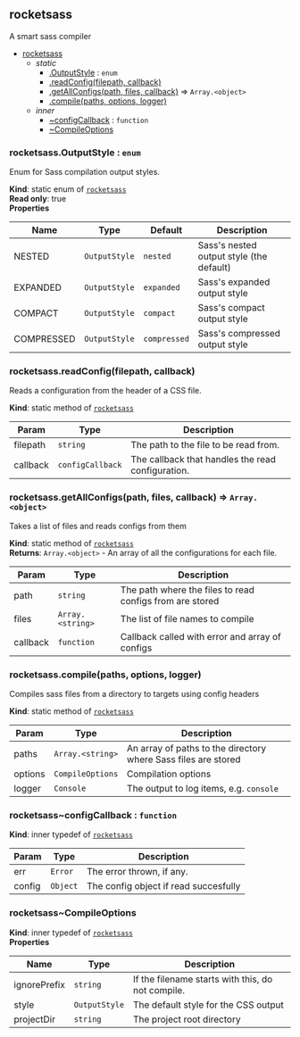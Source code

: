<a name="module_rocketsass"></a>

## rocketsass
A smart sass compiler


* [rocketsass](#module_rocketsass)
    * _static_
        * [.OutputStyle](#module_rocketsass.OutputStyle) : <code>enum</code>
        * [.readConfig(filepath, callback)](#module_rocketsass.readConfig)
        * [.getAllConfigs(path, files, callback)](#module_rocketsass.getAllConfigs) ⇒ <code>Array.&lt;object&gt;</code>
        * [.compile(paths, options, logger)](#module_rocketsass.compile)
    * _inner_
        * [~configCallback](#module_rocketsass..configCallback) : <code>function</code>
        * [~CompileOptions](#module_rocketsass..CompileOptions)

<a name="module_rocketsass.OutputStyle"></a>

### rocketsass.OutputStyle : <code>enum</code>
Enum for Sass compilation output styles.

**Kind**: static enum of [<code>rocketsass</code>](#module_rocketsass)  
**Read only**: true  
**Properties**

| Name | Type | Default | Description |
| --- | --- | --- | --- |
| NESTED | <code>OutputStyle</code> | <code>nested</code> | Sass's nested output style (the default) |
| EXPANDED | <code>OutputStyle</code> | <code>expanded</code> | Sass's expanded output style |
| COMPACT | <code>OutputStyle</code> | <code>compact</code> | Sass's compact output style |
| COMPRESSED | <code>OutputStyle</code> | <code>compressed</code> | Sass's compressed output style |

<a name="module_rocketsass.readConfig"></a>

### rocketsass.readConfig(filepath, callback)
Reads a configuration from the header of a CSS file.

**Kind**: static method of [<code>rocketsass</code>](#module_rocketsass)  

| Param | Type | Description |
| --- | --- | --- |
| filepath | <code>string</code> | The path to the file to be read from. |
| callback | <code>configCallback</code> | The callback that handles the read configuration. |

<a name="module_rocketsass.getAllConfigs"></a>

### rocketsass.getAllConfigs(path, files, callback) ⇒ <code>Array.&lt;object&gt;</code>
Takes a list of files and reads configs from them

**Kind**: static method of [<code>rocketsass</code>](#module_rocketsass)  
**Returns**: <code>Array.&lt;object&gt;</code> - An array of all the configurations for each file.  

| Param | Type | Description |
| --- | --- | --- |
| path | <code>string</code> | The path where the files to read configs from are stored |
| files | <code>Array.&lt;string&gt;</code> | The list of file names to compile |
| callback | <code>function</code> | Callback called with error and array of configs |

<a name="module_rocketsass.compile"></a>

### rocketsass.compile(paths, options, logger)
Compiles sass files from a directory to targets using config headers

**Kind**: static method of [<code>rocketsass</code>](#module_rocketsass)  

| Param | Type | Description |
| --- | --- | --- |
| paths | <code>Array.&lt;string&gt;</code> | An array of paths to the directory where Sass files are stored |
| options | <code>CompileOptions</code> | Compilation options |
| logger | <code>Console</code> | The output to log items, e.g. `console` |

<a name="module_rocketsass..configCallback"></a>

### rocketsass~configCallback : <code>function</code>
**Kind**: inner typedef of [<code>rocketsass</code>](#module_rocketsass)  

| Param | Type | Description |
| --- | --- | --- |
| err | <code>Error</code> | The error thrown, if any. |
| config | <code>Object</code> | The config object if read succesfully |

<a name="module_rocketsass..CompileOptions"></a>

### rocketsass~CompileOptions
**Kind**: inner typedef of [<code>rocketsass</code>](#module_rocketsass)  
**Properties**

| Name | Type | Description |
| --- | --- | --- |
| ignorePrefix | <code>string</code> | If the filename starts with this, do not compile. |
| style | <code>OutputStyle</code> | The default style for the CSS output |
| projectDir | <code>string</code> | The project root directory |

